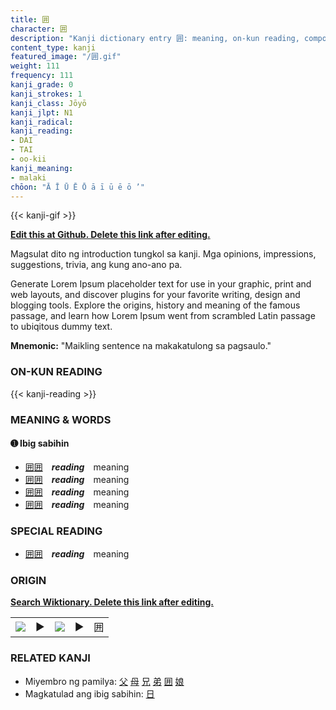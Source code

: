 ```yaml
---
title: 囲
character: 囲
description: "Kanji dictionary entry 囲: meaning, on-kun reading, compounds, origin, related kanji"
content_type: kanji
featured_image: "/囲.gif"
weight: 111
frequency: 111
kanji_grade: 0
kanji_strokes: 1
kanji_class: Jōyō
kanji_jlpt: N1
kanji_radical: 
kanji_reading: 
- DAI
- TAI
- oo-kii
kanji_meaning:
- malaki
chōon: "Ā Ī Ū Ē Ō ā ī ū ē ō ’"
---
```

[//]: # (Don't edit the line below. Kanji animated GIF code is automatically generated.)
{{< kanji-gif >}}

[//]: # (Edit below this line.)

**[Edit this at Github. Delete this link after editing.](https://github.com/tim0g/tim/tree/main/content/kanji/囲/index.md)**

Magsulat dito ng introduction tungkol sa kanji. Mga opinions, impressions, suggestions, trivia, ang kung ano-ano pa.

Generate Lorem Ipsum placeholder text for use in your graphic, print and web layouts, and discover plugins for your favorite writing, design and blogging tools. Explore the origins, history and meaning of the famous passage, and learn how Lorem Ipsum went from scrambled Latin passage to ubiqitous dummy text.
 
**Mnemonic:** "Maikling sentence na makakatulong sa pagsaulo."

### ON-KUN READING

[//]: # (Don't edit the line below. ON-KUN READING code is automatically generated.)
{{< kanji-reading >}}

### MEANING & WORDS

#### ➊ **Ibig sabihin**
  - [囲](../囲)[囲](../囲)　***reading***　meaning
  - [囲](../囲)[囲](../囲)　***reading***　meaning
  - [囲](../囲)[囲](../囲)　***reading***　meaning
  - [囲](../囲)[囲](../囲)　***reading***　meaning

### SPECIAL READING
  - [囲](../囲)[囲](../囲)　***reading***　meaning

### ORIGIN

**[Search Wiktionary. Delete this link after editing.](https://wiktionary.org/wiki/囲)**
<table class="kanji-table"><tr><td>
<img src="60px-囲-bronze.svg.png">
</td><td>▶</td><td>
<img src="60px-囲-oracle.svg.png">
</td><td>▶</td>
<td class="kanji-origin">囲</td>
</tr></table>

### RELATED KANJI
- Miyembro ng pamilya: [父](../父) [母](../母) [兄](../兄) [弟](../弟) [囲](../囲) [娘](../娘)
- Magkatulad ang ibig sabihin: [日](../日)
